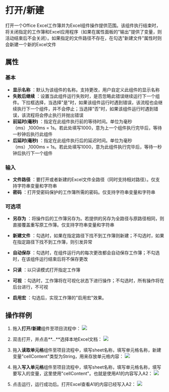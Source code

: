 # 打开/新建

打开一个Office Excel工作簿并为Excel组件操作提供范围。该组件执行结束时，将关闭指定的工作簿和Excel应用程序（如果在属性面板的&quot;输出&quot;提供了变量，则活动结束后不会关闭）。如果指定的文件路径不存在，在勾选&quot;新建文件&quot;属性时则会新建一个新的Excel文件

## 属性

### 基本

- **显示名称** ：默认为该组件的名称。支持更改，用户自定义此组件的显示名称
- **失败后继续** ：设置当此组件运行失败时，是否忽略此错误继续运行下一个组件。下拉框选择，当选择"是"时，如果该组件运行时遇到错误，该流程也会继续执行下一个组件，并不会停止；当选择"否"时，如果该组件运行时遇到错误，该流程将会停止执行并抛出错误
- **前延时(毫秒)** ：指定在此组件执行前的等待时间。单位为毫秒（ms）,1000ms = 1s。若此处填写1000，意为上一个组件执行完毕后，等待一秒钟后执行此组件
- **后延时(毫秒)** ：指定在此组件执行后的延迟时间。单位为毫秒（ms）,1000ms = 1s。若此处填写1000，意为此组件执行完毕后，等待一秒钟后执行下一个组件


### 输入

- **文件路径** ：要打开或者新建的Excel文件全路径（同时支持相对路径）。仅支持字符串变量和字符串
- **密码** ：打开受密码保护的工作簿所需的密码。仅支持字符串变量和字符串

### 可选项

- **另存为** ：将操作后的工作簿另存为。若提供的另存为全路径与原路径相同，则直接覆盖重写原工作簿。仅支持字符串变量和字符串

- **新建文件** ：勾选时，如果在指定路径下找不到工作簿则新建；不勾选时，如果在指定路径下找不到工作簿，则引发异常
- **自动保存** ：勾选时，在组件运行内的每次更改都会自动保存工作簿；不勾选时，在该组件运行结束后将不保存更改
- **只读** ：以只读模式打开指定工作簿
- **可视** ：勾选时，工作簿将在可视化状态下进行操作；不勾选时，所有操作将在后台进行，不可视
- **启用宏** ：勾选后，实现工作簿的&quot;启用宏&quot;效果。

## 操作样例

1. 拖入**打开/新建**组件至项目流程中：
![](https://docimages.blob.core.chinacloudapi.cn/images/Activities/OpenExcel1.png)

2. 双击打开，并点击**...**选择本地Excel文档：
![](https://docimages.blob.core.chinacloudapi.cn/images/Activities/OpenExcel2.png)

3. 拖入**读取单元格**组件至项目流程中，填写sheet名称，填写单元格名称，新建变量"cellContent"类型为String，用来存放单元格内容：
![](https://docimages.blob.core.chinacloudapi.cn/images/Activities/ReadCell1.png)

4. 拖入**写入单元格**组件至项目流程中，填写sheet名称，填写单元格名称，填写要写入的变量，这里使用"cellContent"。也就是使用A1的内容写入A2：
![](https://docimages.blob.core.chinacloudapi.cn/images/Activities/ReadCell2.png)

5. 点击运行，运行成功后。打开Excel查看A1的内容已经写入A2：
![](https://docimages.blob.core.chinacloudapi.cn/images/Activities/ReadCell3.png)
